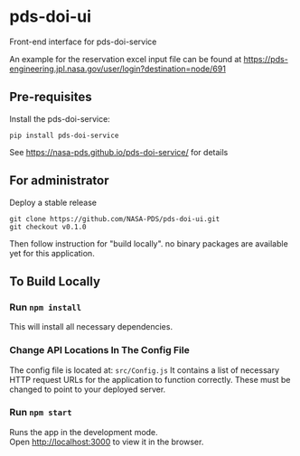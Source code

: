 # pds-doi-ui
Front-end interface for pds-doi-service

An example for the reservation excel input file can be found at https://pds-engineering.jpl.nasa.gov/user/login?destination=node/691

## Pre-requisites

Install the pds-doi-service:

    pip install pds-doi-service

See https://nasa-pds.github.io/pds-doi-service/ for details


## For administrator

Deploy a stable release

    git clone https://github.com/NASA-PDS/pds-doi-ui.git
    git checkout v0.1.0


Then follow instruction for "build locally". no binary packages are available yet for this application.


## To Build Locally

### Run `npm install` 

This will install all necessary dependencies.

### Change API Locations In The Config File

The config file is located at: `src/Config.js` It contains a list of necessary HTTP request URLs for the application to function correctly. These must be changed to point to your deployed server.

### Run `npm start`

Runs the app in the development mode.<br />
Open [http://localhost:3000](http://localhost:3000) to view it in the browser.

